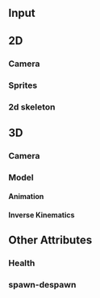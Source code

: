 
## Input



## 2D

### Camera

### Sprites

### 2d skeleton

## 3D

### Camera

### Model
#### Animation
#### Inverse Kinematics


## Other Attributes

### Health
### spawn-despawn
